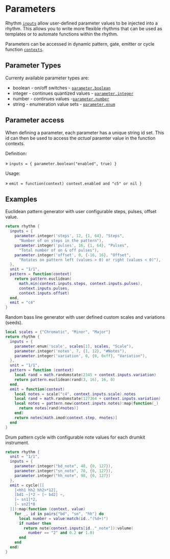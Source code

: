 # Parameters

Rhythm [`inputs`](../API/rhythm.md#inputs) allow user-defined parameter values to be injected into a rhythm. This allows you to write more flexible rhythms that can be used as templates or to automate functions within the rhythm.

Parameters can be accessed in dynamic pattern, gate, emitter or cycle function [`contexts`](../API/rhythm.md#EmitterContext).

## Parameter Types

Currenty available parameter types are:

- boolean - on/off switches - [`parameter.boolean`](../API/input.md#boolean)
- integer - continues quantized values - [`parameter.integer`](../API/input.md#integer)
- number - continues values -[`parameter.number`](../API/input.md#number)
- string - enumeration value sets - [`parameter.enum`](../API/input.md#enum)

## Parameter access
 
When defining a parameter, each parameter has a unique string id set. This id can then be used to access the *actual* paramter value in the function contexts.

Definition:

» `inputs = { parameter.boolean("enabled", true) }`

Usage:

» `emit = function(context) context.enabled and "c5" or nil }`

## Examples


Euclidean pattern generator with user configurable steps, pulses, offset value.

```lua
return rhythm {
  inputs = {
    parameter.integer('steps', 12, {1, 64}, "Steps", 
      "Number of on steps in the pattern"),
    parameter.integer('pulses', 16, {1, 64}, "Pulses", 
      "Total number of on & off pulses"),
    parameter.integer('offset', 0, {-16, 16}, "Offset", 
      "Rotates on pattern left (values > 0) or right (values < 0)"),
  },
  unit = "1/1",
  pattern = function(context)
    return pattern.euclidean(
      math.min(context.inputs.steps, context.inputs.pulses), 
      context.inputs.pulses, 
      context.inputs.offset)
  end,
  emit = "c4"
}
```


Random bass line generator with user defined custom scales and variations (seeds).
```lua
local scales = {"Chromatic", "Minor", "Major"}
return rhythm {
  inputs = {
    parameter.enum('scale', scales[1], scales, "Scale"),
    parameter.integer('notes', 7, {1, 12}, "#Notes"),
    parameter.integer('variation', 0, {0, 0xff}, "Variation"),
  },
  unit = "1/1",
  pattern = function (context)
    local rand = math.randomstate(2345 + context.inputs.variation)
    return pattern.euclidean(rand(3, 16), 16, 0)
  end,
  emit = function(context)
    local notes = scale("c4", context.inputs.scale).notes
    local rand = math.randomstate(127364 + context.inputs.variation)
    local notes = pattern.new(context.inputs.notes):map(function(_)
      return notes[rand(#notes)]
    end)
    return notes[math.imod(context.step, #notes)]
  end
}
```

Drum pattern cycle with configurable note values for each drumkit instrument. 
```lua
return rhythm {
  unit = "1/1",
  inputs = {
    parameter.integer("bd_note", 48, {0, 127}),
    parameter.integer("sn_note", 70, {0, 127}),
    parameter.integer("hh_note", 98, {0, 127})
  },
  emit = cycle([[
    [<hh1 hh2 hh2>*12],
    [bd1 ~]*2 ~ [~ bd2] ~,
    [~ sn1]*2,
    [~ sn2]*8
  ]]):map(function (context, value)
    for _, id in pairs{"bd", "sn", "hh"} do
      local number = value:match(id.."(%d+)")
      if number then
        return note(context.inputs[id.."_note"]):volume(
          number == "2" and 0.2 or 1.0)
      end
    end
  end)
}
```